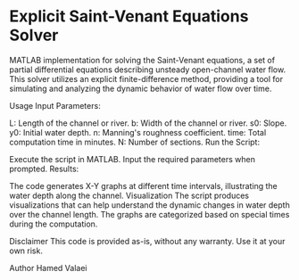 # Explicit Saint-Venant Equations Solver

MATLAB implementation for solving the Saint-Venant equations, a set of partial differential equations describing unsteady open-channel water flow. This solver utilizes an explicit finite-difference method, providing a tool for simulating and analyzing the dynamic behavior of water flow over time.

Usage
Input Parameters:

L: Length of the channel or river.
b: Width of the channel or river.
s0: Slope.
y0: Initial water depth.
n: Manning's roughness coefficient.
time: Total computation time in minutes.
N: Number of sections.
Run the Script:

Execute the script in MATLAB.
Input the required parameters when prompted.
Results:

The code generates X-Y graphs at different time intervals, illustrating the water depth along the channel.
Visualization
The script produces visualizations that can help understand the dynamic changes in water depth over the channel length. The graphs are categorized based on special times during the computation.

Disclaimer
This code is provided as-is, without any warranty. Use it at your own risk.

Author
Hamed Valaei
